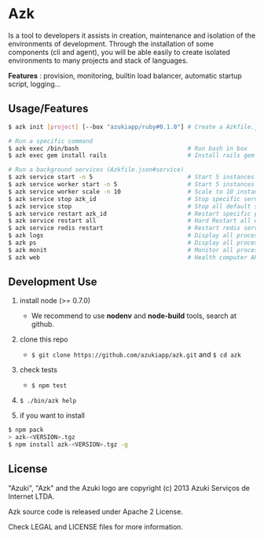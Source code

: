 # Azk

Is a tool to developers it assists in creation, maintenance and isolation
of the environments of development. Through the installation of some components
(cli and agent), you will be able easily to create isolated environments to many
projects and stack of languages.

**Features** : provision, monitoring, builtin load balancer, automatic startup script, logging...

## Usage/Features

```bash
$ azk init [project] [--box "azukiapp/ruby#0.1.0"] # Create a Azkfile.json

# Run a specific command
$ azk exec /bin/bash                               # Run bash in box
$ azk exec gem install rails                       # Install rails gem in box

# Run a background services (Azkfile.json#service)
$ azk service start -n 5                           # Start 5 instances of default service
$ azk service worker start -n 5                    # Start 5 instances of woker service
$ azk service worker scale -n 10                   # Scale to 10 instances of woker service
$ azk service stop azk_id                          # Stop specific service process id
$ azk service stop                                 # Stop all default service processes
$ azk service restart azk_id                       # Restart specific process
$ azk service restart all                          # Hard Restart all default service proccesses
$ azk service redis restart                        # Restart redis service
$ azk logs                                         # Display all processes logs in streaming
$ azk ps                                           # Display all processes status
$ azk monit                                        # Monitor all processes
$ azk web                                          # Health computer API endpoint (http://[project].dev.azk.io)
```

## Development Use

1. install node (>= 0.7.0)
    * We recommend to use **nodenv** and **node-build** tools, search at github.
2. clone this repo
    * `$ git clone https://github.com/azukiapp/azk.git` and `$ cd azk`
3. check tests
    * `$ npm test`
4. `$ ./bin/azk help`

5. if you want to install

```sh
$ npm pack
> azk-<VERSION>.tgz
$ npm install azk-<VERSION>.tgz -g
```

## License

"Azuki", "Azk" and the Azuki logo are copyright (c) 2013 Azuki Serviços de Internet LTDA.

Azk source code is released under Apache 2 License.

Check LEGAL and LICENSE files for more information.

